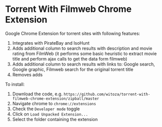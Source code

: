 Torrent With Filmweb Chrome Extension
=============================

Google Chrome Extension for torrent sites with following features:

1. Integrates with PirateBay and IsoHunt
2. Adds additional column to search results with description and movie rating from FilmWeb (it performs some basic heuristic to extract movie title and perform ajax calls to get the data form filmweb)
3. Adds additional column to search results with links to:  Google search, Google graphic, Filmweb search for the original torrent title
4. Removes adds


To install:

1. Download the code, e.g. `https://github.com/witoza/torrent-with-filmweb-chrome-extension/zipball/master`
2. Navigate chrome to `chrome://extensions`
3. Check the `Developer mode` toggle
4. Click on `Load Unpacked Extension...`
5. Select the folder containing the extension